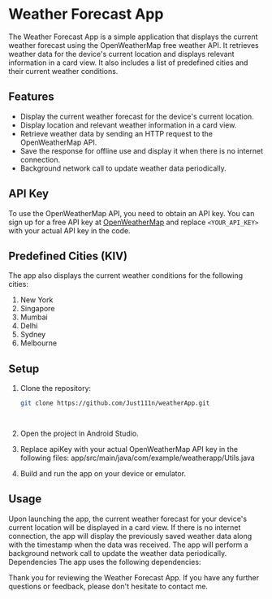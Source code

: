 
# Weather Forecast App

The Weather Forecast App is a simple application that displays the current weather forecast using the OpenWeatherMap free weather API. It retrieves weather data for the device's current location and displays relevant information in a card view. It also includes a list of predefined cities and their current weather conditions.

## Features

- Display the current weather forecast for the device's current location.
- Display location and relevant weather information in a card view.
- Retrieve weather data by sending an HTTP request to the OpenWeatherMap API.
- Save the response for offline use and display it when there is no internet connection.
- Background network call to update weather data periodically.

## API Key

To use the OpenWeatherMap API, you need to obtain an API key. You can sign up for a free API key at [OpenWeatherMap](http://openweathermap.org/API) and replace `<YOUR_API_KEY>` with your actual API key in the code.

## Predefined Cities (KIV)

The app also displays the current weather conditions for the following cities:

1. New York
2. Singapore
3. Mumbai
4. Delhi
5. Sydney
6. Melbourne

## Setup

1. Clone the repository:

    ```bash
   git clone https://github.com/Just111n/weatherApp.git
   
  
2. Open the project in Android Studio.

3. Replace apiKey with your actual OpenWeatherMap API key in the following files: app/src/main/java/com/example/weatherapp/Utils.java
4. Build and run the app on your device or emulator.

## Usage
Upon launching the app, the current weather forecast for your device's current location will be displayed in a card view.
If there is no internet connection, the app will display the previously saved weather data along with the timestamp when the data was received.
The app will perform a background network call to update the weather data periodically.
Dependencies
The app uses the following dependencies:


Thank you for reviewing the Weather Forecast App. If you have any further questions or feedback, please don't hesitate to contact me.
